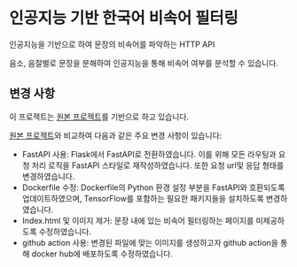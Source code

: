 # 인공지능 기반 한국어 비속어 필터링

인공지능을 기반으로 하여 문장의 비속어를 파악하는 HTTP API

음소, 음절별로 문장을 분해하여 인공지능을 통해 비속어 여부를 분석할 수 있습니다.

## 변경 사항
이 프로젝트는 [원본 프로젝트](https://github.com/hjh010501/appropriate-filetering)를 기반으로 하고 있습니다.

[원본 프로젝트](https://github.com/hjh010501/appropriate-filetering)와 비교하여 다음과 같은 주요 변경 사항이 있습니다:
- FastAPI 사용: Flask에서 FastAPI로 전환하였습니다. 이를 위해 모든 라우팅과 요청 처리 로직을 FastAPI 스타일로 재작성하였습니다. 또한 요청 url및 응답 형태를 변경하였습니다.
- Dockerfile 수정: Dockerfile의 Python 환경 설정 부분을 FastAPI와 호환되도록 업데이트하였으며, TensorFlow를 포함하는 필요한 패키지들을 설치하도록 변경하였습니다.
- Index.html 및 이미지 제거: 문장 내에 있는 비속어 필터링하는 페이지를 미제공하도록 수정하였습니다. 
- github action 사용: 변경된 파일에 맞는 이미지를 생성하고자 github action을 통해 docker hub에 배포하도록 수정하였습니다.